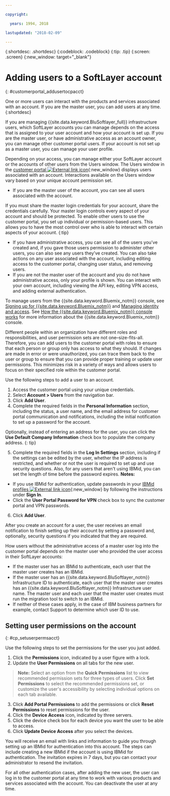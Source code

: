 ```yaml
---

copyright:

  years: 1994, 2018

lastupdated: "2018-02-09"

---
```


{:shortdesc: .shortdesc}
{:codeblock: .codeblock}
{:tip: .tip}
{:screen: .screen}
{:new_window: target="_blank"}


# Adding users to a SoftLayer account
{: #customerportal_addusertocpacct}

One or more users can interact with the products and services associated with an account. If you are the master user, you can add users at any time.
{:shortdesc}

If you are managing {{site.data.keyword.BluSoftlayer_full}} infrastructure users, which SoftLayer accounts you can manage depends on the access that is assigned to your user account and how your account is set up. If you are the master user, or have administrative access as an account owner, you can manage other customer portal users. If your account is not set up as a master user, you can manage your user profile.

Depending on your access, you can manage either your SoftLayer account or the accounts of other users from the Users window. The Users window in the [customer portal ![External link icon](../icons/launch-glyph.svg)](https://control.softlayer.com/){:new_window} displays users associated with an account. Interactions available on the Users window vary based on your unique account permission set.
  * If you are the master user of the account, you can see all users associated with the account.

  If you must share the master login credentials for your account, share the credentials carefully. Your master login controls every aspect of your account and should be protected. To enable other users to use the customer portal, you set up individual or permission-based users. This allows you to have the most control over who is able to interact with certain aspects of your account.
  {:tip}
  * If you have administrative access, you can see all of the users you’ve created and, if you gave those users permission to administer other users, you can also see any users they’ve created. You can also take actions on any user associated with the account, including editing access to the customer portal, changing user status, and removing users.
  * If you are not the master user of the account and you do not have administrative access, only your profile is shown.  You can interact with your own account, including viewing the API key, editing VPN access, and adding external authentication.

To manage users from the {{site.data.keyword.Bluemix_notm}} console, see [Signing up for {{site.data.keyword.Bluemix_notm}}](/docs/admin/adminpublic.html#signing-up-for-ibm-cloud) and [Managing identity and access](/docs/iam/quickstart.html#getstarted). See [How the {{site.data.keyword.Bluemix_notm}} console works](/docs/overview/ui.html#ui) for more information about the {{site.data.keyword.Bluemix_notm}} console.

Different people within an organization have different roles and responsibilities, and user permission sets are not one–size-fits-all. Therefore, you can add users to the customer portal with roles to ensure that each person or group only has access to what they should. If changes are made in error or were unauthorized, you can trace them back to the user or group to ensure that you can provide proper training or update user permissions. This minimizes risk in a variety of ways and allows users to focus on their specified role within the customer portal.

Use the following steps to add a user to an account.

1. Access the customer portal using your unique credentials.
2. Select **Account > Users** from the navigation bar.
3. Click **Add User**.
4. Complete the required fields in the **Personal Information** section, including the status, a user name, and the email address for customer portal communication and notifications, including the initial notification to set up a password for the account.

  Optionally, instead of entering an address for the user, you can click the **Use Default Company Information** check box to populate the company address.
  {: tip}

5. Complete the required fields in the **Log In Settings** section, including if the settings can be edited by the user, whether the IP address is restricted, and whether or not the user is required to set up and use security questions. Also, for any users that aren't using IBMid, you can set the length of time before the password expires.
**Notes:**
* If you use IBMid for authentication, update passwords in your [IBMid profiles ![External link icon](../icons/launch-glyph.svg)](https://www.ibm.com/account/profile){:new_window} by following the instructions under **Sign In**.
* Click the **User Portal Password for VPN** check box to sync the customer portal and VPN passwords.
6. Click **Add User**.

After you create an account for a user, the user receives an email notification to finish setting up their account by setting a password and, optionally, security questions if you indicated that they are required.

How users without the administrative access of a master user log into the customer portal depends on the master user who provided the user access in their SoftLayer accounts:
  * If the master user has an IBMid to authenticate, each user that the master user creates has an IBMid.
  * If the master user has an {{site.data.keyword.BluSoftlayer_notm}} Infrastructure ID to authenticate, each user that the master user creates has an {{site.data.keyword.BluSoftlayer_notm}} Infrastructure user name. The master user and each user that the master user creates must run the migration tool to switch to an IBMid.
  * If neither of these cases apply, in the case of IBM business partners for example, contact Support to determine which user ID to use.

## Setting user permissions on the account
{: #cp_setuserpermsacct}

Use the following steps to set the permissions for the user you just added.

1. Click the **Permissions** icon, indicated by a user figure with a lock.
2. Update the **User Permissions** on all tabs for the new user.
> **Note:** Select an option from the **Quick Permissions** list to view recommended permission sets for three types of users. Click **Set Permissions** to select the recommended permissions set, or customize the user's accessibility by selecting individual options on each tab available.
3. Click **Add Portal Permissions** to add the permissions or click **Reset Permissions** to reset permissions for the user.
4. Click the **Device Access** icon, indicated by three servers.
5. Click the device check box for each device you want the user to be able to access.
6. Click **Update Device Access** after you select the devices.

You will receive an email with links and information to guide you through setting up an IBMid for authentication into this account. The steps can include creating a new IBMid if the account is using IBMid for authentication. The invitation expires in 7 days, but you can contact your administrator to resend the invitation.

For all other authentication cases, after adding the new user, the user can log in to the customer portal at any time to work with various products and services associated with the account. You can deactivate the user at any time.
